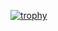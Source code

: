[![trophy](https://github-profile-trophy.vercel.app/?emptinens=ryo-ma)](https://github.com/ryo-ma/github-profile-trophy)
